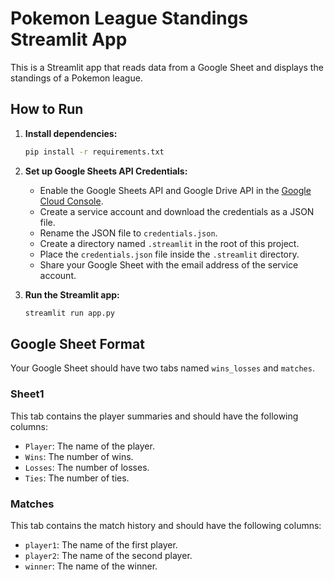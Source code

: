 
# Pokemon League Standings Streamlit App

This is a Streamlit app that reads data from a Google Sheet and displays the standings of a Pokemon league.

## How to Run

1.  **Install dependencies:**

    ```bash
    pip install -r requirements.txt
    ```

2.  **Set up Google Sheets API Credentials:**

    *   Enable the Google Sheets API and Google Drive API in the [Google Cloud Console](https://console.cloud.google.com/).
    *   Create a service account and download the credentials as a JSON file.
    *   Rename the JSON file to `credentials.json`.
    *   Create a directory named `.streamlit` in the root of this project.
    *   Place the `credentials.json` file inside the `.streamlit` directory.
    *   Share your Google Sheet with the email address of the service account.

3.  **Run the Streamlit app:**

    ```bash
    streamlit run app.py
    ```

## Google Sheet Format

Your Google Sheet should have two tabs named `wins_losses` and `matches`.

### Sheet1

This tab contains the player summaries and should have the following columns:

*   `Player`: The name of the player.
*   `Wins`: The number of wins.
*   `Losses`: The number of losses.
*   `Ties`: The number of ties.

### Matches

This tab contains the match history and should have the following columns:

*   `player1`: The name of the first player.
*   `player2`: The name of the second player.
*   `winner`: The name of the winner.
